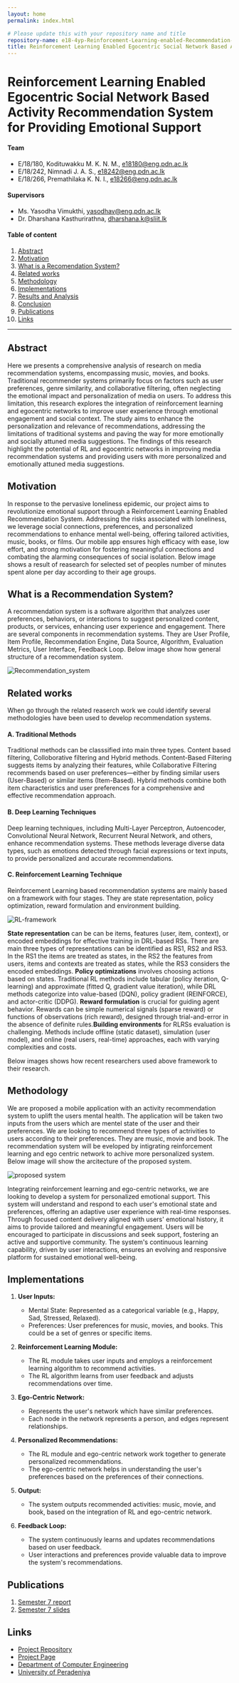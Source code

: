 ```yaml
---
layout: home
permalink: index.html

# Please update this with your repository name and title
repository-name: e18-4yp-Reinforcement-Learning-enabled-Recommendation-System-For-Emotional-Support
title: Reinforcement Learning Enabled Egocentric Social Network Based Activity Recommendation System for Providing Emotional Support
---
```


[comment]: # "This is the standard layout for the project, but you can clean this and use your own template"

# Reinforcement Learning Enabled Egocentric Social Network Based Activity Recommendation System for Providing Emotional Support

#### Team

- E/18/180, Kodituwakku M. K. N. M., [e18180@eng.pdn.ac.lk](mailto:e18180@eng.pdn.ac.lk)
- E/18/242, Nimnadi J. A. S., [e18242@eng.pdn.ac.lk](mailto:e18242@eng.pdn.ac.lk)
- E/18/266, Premathilaka K. N. I., [e18266@eng.pdn.ac.lk](mailto:e18266@eng.pdn.ac.lk)

#### Supervisors

- Ms. Yasodha Vimukthi, [yasodhav@eng.pdn.ac.lk](mailto:yasodhav@eng.pdn.ac.lk)
- Dr. Dharshana Kasthurirathna, [dharshana.k@sliit.lk](mailto:dharshana.k@sliit.lk)

#### Table of content

1. [Abstract](#abstract)
2. [Motivation](#motivation)
3. [What is a Recomendation System?](#recomendation-system)
4. [Related works](#related-works)
5. [Methodology](#methodology)
6. [Implementations](#experiment-setup-and-implementation)
7. [Results and Analysis](#results-and-analysis)
8. [Conclusion](#conclusion)
9. [Publications](#publications)
10. [Links](#links)

---

<!-- 
DELETE THIS SAMPLE before publishing to GitHub Pages !!!
This is a sample image, to show how to add images to your page. To learn more options, please refer [this](https://projects.ce.pdn.ac.lk/docs/faq/how-to-add-an-image/)
![Sample Image](./images/sample.png) 
-->


## Abstract
Here we presents a comprehensive analysis of research on media recommendation systems, encompassing music, movies, and books. Traditional recommender systems primarily focus on factors such as user preferences, genre similarity, and collaborative filtering, often neglecting the emotional impact and personalization of media on users. To address this limitation, this research explores the integration of reinforcement learning and egocentric networks to improve user experience through emotional engagement and social context.  The study aims to enhance the personalization and relevance of recommendations, addressing the limitations of traditional systems and paving the way for more emotionally and socially attuned media suggestions. The findings of this research highlight the potential of RL and egocentric networks in improving media recommendation systems and providing users with more personalized and emotionally attuned media suggestions.


## Motivation
In response to the pervasive loneliness epidemic, our project aims to revolutionize emotional support through a Reinforcement Learning Enabled Recommendation System. Addressing the risks associated with loneliness, we leverage social connections, preferences, and personalized recommendations to enhance mental well-being, offering tailored activities, music, books, or films. Our mobile app ensures high efficacy with ease, low effort, and strong motivation for fostering meaningful connections and combating the alarming consequences of social isolation. Below image shows a result of reasearch for selected set of peoples number of minutes spent alone per day according to their age groups. 


## What is a Recommendation System?
A recommendation system is a software algorithm that analyzes user preferences, behaviors, or interactions to suggest personalized content, products, or services, enhancing user experience and engagement. There are several components in recommendation systems. They are User Profile, Item Profile, Recommendation Engine, Data Source, Algorithm, Evaluation Metrics, User Interface, Feedback Loop. Below image show how general structure of a recommendation system.

![Recommendation_system](./images/recommendation_system.png) 

## Related works
When go through the related reaserch work we could identify several methodologies have been used to develop recommendation systems. 

#### A. Traditional Methods
Traditional methods can be classsified into main three types. Content based filtering, Colloborative filtering and Hybrid methods. Content-Based Filtering suggests items by analyzing their features, while Collaborative Filtering recommends based on user preferences—either by finding similar users (User-Based) or similar items (Item-Based). Hybrid methods combine both item characteristics and user preferences for a comprehensive and effective recommendation approach.

#### B. Deep Learning Techniques
Deep learning techniques, including Multi-Layer Perceptron, Autoencoder, Convolutional Neural Network, Recurrent Neural Network, and others, enhance recommendation systems. These methods leverage diverse data types, such as emotions detected through facial expressions or text inputs, to provide personalized and accurate recommendations.

#### C. Reinforcement Learning Technique
Reinforcement Learning based recommendation systems are mainly based on a framework with four stages. They are state representation, policy optimization, reward formulation and environment building. 

![RL-framework](./images/rl_framework.png) 

**State representation** can be can be items, features (user, item, context), or encoded embeddings for effective training in DRL-based RSs. There are main three types of representations can be identified as RS1, RS2 and RS3. In the RS1 the items are treated as states, in the RS2 the features from users, items and contexts are treated as states, while the RS3 considers the encoded embeddings. **Policy optimizations** involves choosing actions based on states. Traditional RL methods include tabular (policy iteration, Q-learning) and approximate (fitted Q, gradient value iteration), while DRL methods categorize into value-based (DQN), policy gradient (REINFORCE), and actor-critic (DDPG). **Reward formulation** is crucial for guiding agent behavior. Rewards can be simple numerical signals (sparse reward) or functions of observations (rich reward), designed through trial-and-error in the absence of definite rules.**Building environments** for RLRSs evaluation is challenging. Methods include offline (static dataset), simulation (user model), and online (real users, real-time) approaches, each with varying complexities and costs.

Below images shows how recent researchers used above framework to their research. 


## Methodology
We are proposed a mobile application with an activity recommendation system to uplift the users mental health. The application will be taken two inputs from the users which are mentel state of the user and their preferences. We are looking to recommend three types of actrivities to users according to their preferences. They are music, movie and book. The recommendation system will be eveloped by intigrating reinforcement learning and ego centric network to achive more personalized system. Below image will show the arcitecture of the proposed system. 

![proposed system](./images/proposed_system.png)

Integrating reinforcement learning and ego-centric networks, we are looking to develop a system for personalized emotional support. This system will understand and respond to each user's emotional state and preferences, offering an adaptive user experience with real-time responses. Through focused content delivery aligned with users' emotional history, it aims to provide tailored and meaningful engagement. Users will be encouraged to participate in discussions and seek support, fostering an active and supportive community. The system's continuous learning capability, driven by user interactions, ensures an evolving and responsive platform for sustained emotional well-being.


## Implementations
1. **User Inputs:**
   - Mental State: Represented as a categorical variable (e.g., Happy, Sad, Stressed, Relaxed).
   - Preferences: User preferences for music, movies, and books. This could be a set of genres or specific items.

2. **Reinforcement Learning Module:**
   - The RL module takes user inputs and employs a reinforcement learning algorithm to recommend activities.
   - The RL algorithm learns from user feedback and adjusts recommendations over time.

3. **Ego-Centric Network:**
   - Represents the user's network which have similar preferences.
   - Each node in the network represents a person, and edges represent relationships.

4. **Personalized Recommendations:**
   - The RL module and ego-centric network work together to generate personalized recommendations.
   - The ego-centric network helps in understanding the user's preferences based on the preferences of their connections.

5. **Output:**
   - The system outputs recommended activities: music, movie, and book, based on the integration of RL and ego-centric network.

6. **Feedback Loop:**
   - The system continuously learns and updates recommendations based on user feedback.
   - User interactions and preferences provide valuable data to improve the system's recommendations.


## Publications
[//]: # "Note: Uncomment each once you uploaded the files to the repository"

1. [Semester 7 report](https://drive.google.com/file/d/1xcnS8RT5Oespy-3DoWMvOHjmXRRaE2qW/view?usp=sharing)
2. [Semester 7 slides](https://drive.google.com/file/d/1NWSspUSANlgXIz6vvp6gNuUE-fVt16DS/view?usp=sharing)
<!-- 3. [Semester 8 report](./) -->
<!-- 4. [Semester 8 slides](./) -->
<!-- 5. Author 1, Author 2 and Author 3 "Research paper title" (2021). [PDF](./). -->


## Links

[//]: # ( NOTE: EDIT THIS LINKS WITH YOUR REPO DETAILS )

- [Project Repository](https://github.com/cepdnaclk/e18-4yp-Reinforcement-Learning-enabled-Recommendation-System-For-Emotional-Support)
- [Project Page](https://cepdnaclk.github.io/e18-4yp-Reinforcement-Learning-enabled-Recommendation-System-For-Emotional-Support)
- [Department of Computer Engineering](http://www.ce.pdn.ac.lk/)
- [University of Peradeniya](https://eng.pdn.ac.lk/)

[//]: # "Please refer this to learn more about Markdown syntax"
[//]: # "https://github.com/adam-p/markdown-here/wiki/Markdown-Cheatsheet"
